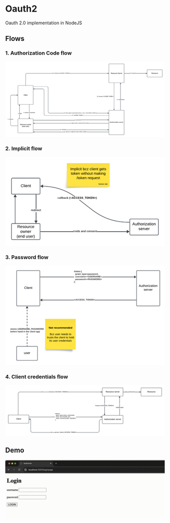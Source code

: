 # Oauth2
Oauth 2.0 implementation in NodeJS

## Flows
### 1. Authorization Code flow
<img src="resources/images/authorization_code.png">

### 2. Implicit flow
<img src="resources/images/implicit.png">

### 3. Password flow
<img src="resources/images/password.png">

### 4. Client credentials flow
<img src="resources/images/client_credentials.png">


## Demo
<img src="resources/videos/Oauth2.0.gif">